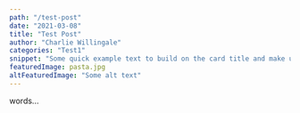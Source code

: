 ```yaml
---
path: "/test-post"
date: "2021-03-08"
title: "Test Post"
author: "Charlie Willingale"
categories: "Test1"
snippet: "Some quick example text to build on the card title and make up the bulk of the card's content."
featuredImage: pasta.jpg
altFeaturedImage: "Some alt text"
---
```


words...